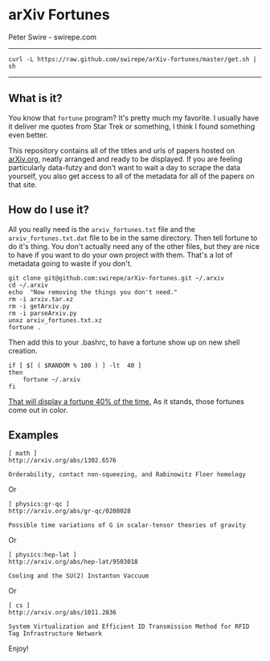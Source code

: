 # arXiv Fortunes

Peter Swire - swirepe.com


----
    curl -L https://raw.github.com/swirepe/arXiv-fortunes/master/get.sh | sh
----


## What is it?

You know that `fortune` program?  It's pretty much my favorite.  I usually have it deliver me quotes from Star Trek or something, I think I found something even better.

This repository contains all of the titles and urls of papers hosted on [arXiv.org](http://www.arxiv.org), neatly arranged and ready to be displayed.  If you are feeling particularly data-futzy and don't want to wait a day to scrape the data yourself, you also get access to all of the metadata for all of the papers on that site.

## How do I use it?

All you really need is the `arxiv_fortunes.txt` file and the `arxiv_fortunes.txt.dat` file to be in the same directory. Then tell fortune to do it's thing.  You don't actually need any of the other files, but they are nice to have if you want to do your own project with them.  That's a lot of metadata going to waste if you don't.

    git clone git@github.com:swirepe/arXiv-fortunes.git ~/.arxiv
    cd ~/.arxiv
    echo  "Now removing the things you don't need."
    rm -i arxiv.tar.xz
    rm -i getArxiv.py
    rm -i parseArxiv.py
    unxz arxiv_fortunes.txt.xz
    fortune .

Then add this to your .bashrc, to have a fortune show up on new shell creation.


    if [ $[ ( $RANDOM % 100 ) ] -lt  40 ]
    then
        fortune ~/.arxiv
    fi


[That will display a fortune 40% of the time.](https://en.wikipedia.org/wiki/Reinforcement#Intermittent_reinforcements)  As it stands, those fortunes come out in color.

## Examples

    [ math ]
    http://arxiv.org/abs/1302.6576

    Orderability, contact non-squeezing, and Rabinowitz Floer homology

Or

    [ physics:gr-qc ]
    http://arxiv.org/abs/gr-qc/0208028

    Possible time variations of G in scalar-tensor theories of gravity

Or

    [ physics:hep-lat ]
    http://arxiv.org/abs/hep-lat/9503018

    Cooling and the SU(2) Instanton Vaccuum

Or 

    [ cs ]
    http://arxiv.org/abs/1011.2836

    System Virtualization and Efficient ID Transmission Method for RFID Tag Infrastructure Network


Enjoy!

